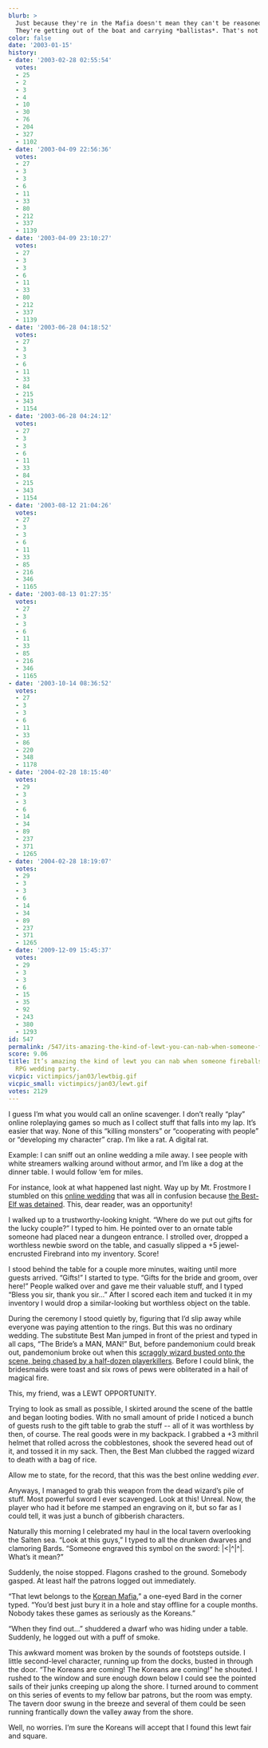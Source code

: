 ```yaml
---
blurb: >
  Just because they're in the Mafia doesn't mean they can't be reasoned with. Hmm.
  They're getting out of the boat and carrying *ballistas*. That's not good.
color: false
date: '2003-01-15'
history:
- date: '2003-02-28 02:55:54'
  votes:
  - 25
  - 2
  - 3
  - 4
  - 10
  - 30
  - 76
  - 204
  - 327
  - 1102
- date: '2003-04-09 22:56:36'
  votes:
  - 27
  - 3
  - 3
  - 6
  - 11
  - 33
  - 80
  - 212
  - 337
  - 1139
- date: '2003-04-09 23:10:27'
  votes:
  - 27
  - 3
  - 3
  - 6
  - 11
  - 33
  - 80
  - 212
  - 337
  - 1139
- date: '2003-06-28 04:18:52'
  votes:
  - 27
  - 3
  - 3
  - 6
  - 11
  - 33
  - 84
  - 215
  - 343
  - 1154
- date: '2003-06-28 04:24:12'
  votes:
  - 27
  - 3
  - 3
  - 6
  - 11
  - 33
  - 84
  - 215
  - 343
  - 1154
- date: '2003-08-12 21:04:26'
  votes:
  - 27
  - 3
  - 3
  - 6
  - 11
  - 33
  - 85
  - 216
  - 346
  - 1165
- date: '2003-08-13 01:27:35'
  votes:
  - 27
  - 3
  - 3
  - 6
  - 11
  - 33
  - 85
  - 216
  - 346
  - 1165
- date: '2003-10-14 08:36:52'
  votes:
  - 27
  - 3
  - 3
  - 6
  - 11
  - 33
  - 86
  - 220
  - 348
  - 1178
- date: '2004-02-28 18:15:40'
  votes:
  - 29
  - 3
  - 3
  - 6
  - 14
  - 34
  - 89
  - 237
  - 371
  - 1265
- date: '2004-02-28 18:19:07'
  votes:
  - 29
  - 3
  - 3
  - 6
  - 14
  - 34
  - 89
  - 237
  - 371
  - 1265
- date: '2009-12-09 15:45:37'
  votes:
  - 29
  - 3
  - 3
  - 6
  - 15
  - 35
  - 92
  - 243
  - 380
  - 1293
id: 547
permalink: /547/its-amazing-the-kind-of-lewt-you-can-nab-when-someone-fireballs-an-online-rpg-wedding-party/
score: 9.06
title: It’s amazing the kind of lewt you can nab when someone fireballs an online
  RPG wedding party.
vicpic: victimpics/jan03/lewtbig.gif
vicpic_small: victimpics/jan03/lewt.gif
votes: 2129
---
```


I guess I’m what you would call an online scavenger. I don’t really
“play” online roleplaying games so much as I collect stuff that falls
into my lap. It’s easier that way. None of this “killing monsters” or
“cooperating with people” or “developing my character” crap. I’m like a
rat. A digital rat.

Example: I can sniff out an online wedding a mile away. I see people
with white streamers walking around without armor, and I’m like a dog at
the dinner table. I would follow ‘em for miles.

For instance, look at what happened last night. Way up by Mt. Frostmore
I stumbled on this [online wedding](@/victim/546.md) that was all in
confusion because [the Best-Elf was detained](@/victim/545.md). This,
dear reader, was an opportunity!

I walked up to a trustworthy-looking knight. “Where do we put out gifts
for the lucky couple?” I typed to him. He pointed over to an ornate
table someone had placed near a dungeon entrance. I strolled over,
dropped a worthless newbie sword on the table, and casually slipped a +5
jewel-encrusted Firebrand into my inventory. Score!

I stood behind the table for a couple more minutes, waiting until more
guests arrived. “Gifts!” I started to type. “Gifts for the bride and
groom, over here!” People walked over and gave me their valuable stuff,
and I typed “Bless you sir, thank you sir...” After I scored each item
and tucked it in my inventory I would drop a similar-looking but
worthless object on the table.

During the ceremony I stood quietly by, figuring that I’d slip away
while everyone was paying attention to the rings. But this was no
ordinary wedding. The substitute Best Man jumped in front of the priest
and typed in all caps, “The Bride’s a MAN, MAN!” But, before pandemonium
could break out, pandemonium broke out when this [scraggly wizard busted
onto the scene, being chased by a half-dozen
playerkillers](@/victim/490.md). Before I could blink, the
bridesmaids were toast and six rows of pews were obliterated in a hail
of magical fire.

This, my friend, was a LEWT OPPORTUNITY.

Trying to look as small as possible, I skirted around the scene of the
battle and began looting bodies. With no small amount of pride I noticed
a bunch of guests rush to the gift table to grab the stuff -- all of it
was worthless by then, of course. The real goods were in my backpack. I
grabbed a +3 mithril helmet that rolled across the cobblestones, shook
the severed head out of it, and tossed it in my sack. Then, the Best Man
clubbed the ragged wizard to death with a bag of rice.

Allow me to state, for the record, that this was the best online wedding
*ever*.

Anyways, I managed to grab this weapon from the dead wizard’s pile of
stuff. Most powerful sword I ever scavenged. Look at this! Unreal. Now,
the player who had it before me stamped an engraving on it, but so far
as I could tell, it was just a bunch of gibberish characters.

Naturally this morning I celebrated my haul in the local tavern
overlooking the Salten sea. “Look at this guys,” I typed to all the
drunken dwarves and clamoring Bards. “Someone engraved this symbol on
the sword: |&lt;|^|^|. What’s it mean?”

Suddenly, the noise stopped. Flagons crashed to the ground. Somebody
gasped. At least half the patrons logged out immediately.

“That lewt belongs to the [Korean Mafia](@/victim/335.md),” a
one-eyed Bard in the corner typed. “You’d best just bury it in a hole
and stay offline for a couple months. Nobody takes these games as
seriously as the Koreans.”

“When they find out...” shuddered a dwarf who was hiding under a table.
Suddenly, he logged out with a puff of smoke.

This awkward moment was broken by the sounds of footsteps outside. I
little second-level character, running up from the docks, busted in
through the door. “The Koreans are coming! The Koreans are coming!” he
shouted. I rushed to the window and sure enough down below I could see
the pointed sails of their junks creeping up along the shore. I turned
around to comment on this series of events to my fellow bar patrons, but
the room was empty. The tavern door swung in the breeze and several of
them could be seen running frantically down the valley away from the
shore.

Well, no worries. I’m sure the Koreans will accept that I found this
lewt fair and square.